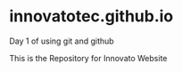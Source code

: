 # innovatotec.github.io

Day 1 of using git and github 

This is the Repository for Innovato Website
